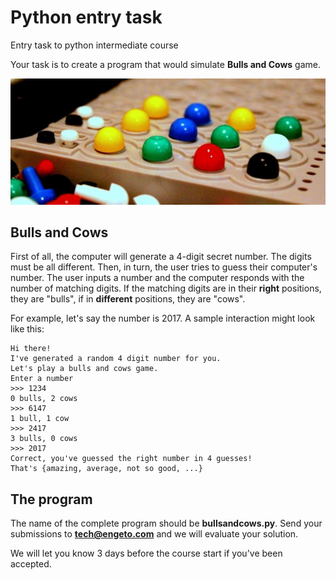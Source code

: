 # Python entry task
Entry task to python intermediate course

Your task is to create a program that would simulate **Bulls and Cows** game.

![alt tag](https://raw.githubusercontent.com/engetoacademy/pythontask/master/bullsandcows.png)

Bulls and Cows
--------------

First of all, the computer will generate a 4-digit secret number. The digits must be all different. Then, in turn, the user tries to guess their computer's number. The user inputs a number and the computer responds with the number of matching digits. If the matching digits are in their **right** positions, they are "bulls", if in **different** positions, they are "cows".

For example, let's say the number is 2017.
A sample interaction might look like this:


```
Hi there!
I've generated a random 4 digit number for you.
Let's play a bulls and cows game.
Enter a number
>>> 1234
0 bulls, 2 cows
>>> 6147
1 bull, 1 cow
>>> 2417
3 bulls, 0 cows
>>> 2017
Correct, you've guessed the right number in 4 guesses!
That's {amazing, average, not so good, ...}
```

The program
-----------

The name of the complete program should be **bullsandcows.py**.
Send your submissions to **tech@engeto.com** and we will evaluate your solution.

We will let you know 3 days before the course start if you've been accepted.
